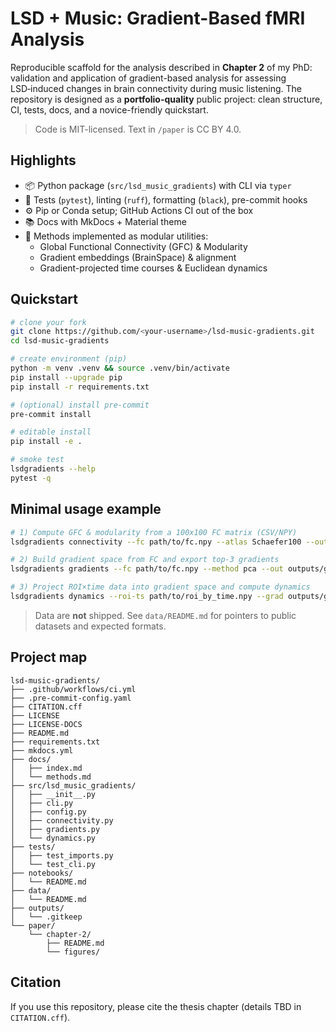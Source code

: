 # LSD + Music: Gradient-Based fMRI Analysis

Reproducible scaffold for the analysis described in **Chapter 2** of my PhD: validation and application of gradient-based analysis for assessing LSD‑induced changes in brain connectivity during music listening. The repository is designed as a **portfolio-quality** public project: clean structure, CI, tests, docs, and a novice-friendly quickstart.

> Code is MIT-licensed. Text in `/paper` is CC BY 4.0.

## Highlights

- 📦 Python package (`src/lsd_music_gradients`) with CLI via `typer`
- 🧪 Tests (`pytest`), linting (`ruff`), formatting (`black`), pre-commit hooks
- ⚙️ Pip or Conda setup; GitHub Actions CI out of the box
- 📚 Docs with MkDocs + Material theme
- 🧠 Methods implemented as modular utilities:
  - Global Functional Connectivity (GFC) & Modularity
  - Gradient embeddings (BrainSpace) & alignment
  - Gradient-projected time courses & Euclidean dynamics

## Quickstart

```bash
# clone your fork
git clone https://github.com/<your-username>/lsd-music-gradients.git
cd lsd-music-gradients

# create environment (pip)
python -m venv .venv && source .venv/bin/activate
pip install --upgrade pip
pip install -r requirements.txt

# (optional) install pre-commit
pre-commit install

# editable install
pip install -e .

# smoke test
lsdgradients --help
pytest -q
```

## Minimal usage example

```bash
# 1) Compute GFC & modularity from a 100x100 FC matrix (CSV/NPY)
lsdgradients connectivity --fc path/to/fc.npy --atlas Schaefer100 --out outputs/connectivity.json

# 2) Build gradient space from FC and export top-3 gradients
lsdgradients gradients --fc path/to/fc.npy --method pca --out outputs/gradients.npz

# 3) Project ROI×time data into gradient space and compute dynamics
lsdgradients dynamics --roi-ts path/to/roi_by_time.npy --grad outputs/gradients.npz --out outputs/dynamics.json
```

> Data are **not** shipped. See `data/README.md` for pointers to public datasets and expected formats.

## Project map

```
lsd-music-gradients/
├── .github/workflows/ci.yml
├── .pre-commit-config.yaml
├── CITATION.cff
├── LICENSE
├── LICENSE-DOCS
├── README.md
├── requirements.txt
├── mkdocs.yml
├── docs/
│   ├── index.md
│   └── methods.md
├── src/lsd_music_gradients/
│   ├── __init__.py
│   ├── cli.py
│   ├── config.py
│   ├── connectivity.py
│   ├── gradients.py
│   └── dynamics.py
├── tests/
│   ├── test_imports.py
│   └── test_cli.py
├── notebooks/
│   └── README.md
├── data/
│   └── README.md
├── outputs/
│   └── .gitkeep
└── paper/
    └── chapter-2/
        ├── README.md
        └── figures/
```

## Citation

If you use this repository, please cite the thesis chapter (details TBD in `CITATION.cff`).
